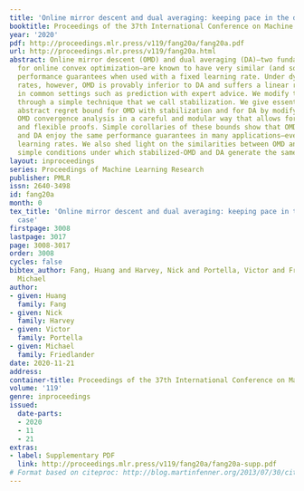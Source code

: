 ```yaml
---
title: 'Online mirror descent and dual averaging: keeping pace in the dynamic case'
booktitle: Proceedings of the 37th International Conference on Machine Learning
year: '2020'
pdf: http://proceedings.mlr.press/v119/fang20a/fang20a.pdf
url: http://proceedings.mlr.press/v119/fang20a.html
abstract: Online mirror descent (OMD) and dual averaging (DA)—two fundamental algorithms
  for online convex optimization—are known to have very similar (and sometimes identical)
  performance guarantees when used with a fixed learning rate. Under dynamic learning
  rates, however, OMD is provably inferior to DA and suffers a linear regret, even
  in common settings such as prediction with expert advice. We modify the OMD algorithm
  through a simple technique that we call stabilization. We give essentially the same
  abstract regret bound for OMD with stabilization and for DA by modifying the classical
  OMD convergence analysis in a careful and modular way that allows for straightforward
  and flexible proofs. Simple corollaries of these bounds show that OMD with stabilization
  and DA enjoy the same performance guarantees in many applications—even under dynamic
  learning rates. We also shed light on the similarities between OMD and DA and show
  simple conditions under which stabilized-OMD and DA generate the same iterates.
layout: inproceedings
series: Proceedings of Machine Learning Research
publisher: PMLR
issn: 2640-3498
id: fang20a
month: 0
tex_title: 'Online mirror descent and dual averaging: keeping pace in the dynamic
  case'
firstpage: 3008
lastpage: 3017
page: 3008-3017
order: 3008
cycles: false
bibtex_author: Fang, Huang and Harvey, Nick and Portella, Victor and Friedlander,
  Michael
author:
- given: Huang
  family: Fang
- given: Nick
  family: Harvey
- given: Victor
  family: Portella
- given: Michael
  family: Friedlander
date: 2020-11-21
address: 
container-title: Proceedings of the 37th International Conference on Machine Learning
volume: '119'
genre: inproceedings
issued:
  date-parts:
  - 2020
  - 11
  - 21
extras:
- label: Supplementary PDF
  link: http://proceedings.mlr.press/v119/fang20a/fang20a-supp.pdf
# Format based on citeproc: http://blog.martinfenner.org/2013/07/30/citeproc-yaml-for-bibliographies/
---
```

